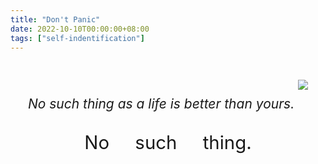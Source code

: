 ```yaml
---
title: "Don't Panic"
date: 2022-10-10T00:00:00+08:00
tags: ["self-indentification"]
---
```



<center style = "font-size: 1.5em">
<em>No such thing as a life is better than yours. </em>

<img style = "margin-top : 30px; margin-bottom :30px" src = "https://gcore.jsdelivr.net/gh/AlexLiu2022/resources/img/light-bule-vibe.jpeg" />

<div class = "line">
	No &nbsp;&nbsp;&nbsp; such &nbsp;&nbsp;&nbsp; thing.
</div>
</center>

<style>
.post-body {
    margin-top: 0 !important;
}
h1 {
    margin-top: 0 !important;
    margin-bottom: 20px !important;
}
center {
   line-height: 1.3;
}
.line {
  margin-top : 1em !important;
	font-size :1.4em;
}
</style>